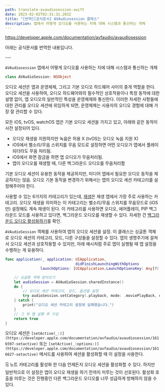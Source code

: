 ```yaml
---
path: translate-avaudiosession-swift
date: 2023-02-02T02:31:31.265Z
title: "[번역][공식문서] AVAudiosession 클래스"
description: 앱에서 어떻게 오디오를 사용하는 지에 대해 시스템과 통신하는 개체
---
```

https://developer.apple.com/documentation/avfaudio/avaudiosession

아래는 공식문서를 번역한 내용입니다. 

-﻿--

`AVAudiosession` 앱에서 어떻게 오디오를 사용하는 지에 대해 시스템과 통신하는 개체

```swift
class AVAudioSession: NSObject
```

오디오 세션은 앱과 운영체제, 그리고 기본 오디오 하드웨어 사이의 중개 역할을 한다. 오디오 세션을 사용하여, 오디오 하드웨어와의 필수적인 상호작용이나 특정 동작에 대한 설명 없이,  앱 오디오의 일반적인 특성을 운영체제와 통신한다. 이러한 자세한 사항들에 대한 관리를 오디오 세션에 위임하게 되면, 운영체제는 사용자의 오디오 경험에 대해 가장 잘 관리할 수 있다. 

모든 iOS, tvOS, watchOS 앱은 기본 오디오 세션을 가지고 있고, 아래와 같은 동작이 사전 설정되어 있다. 

- 오디오 재생을 지원하지만 녹음은 허용 X (tvOS는 오디오 녹음 지원 X)
- iOS에서  벨소리/무음 스위치를 무음 모드로 설정하면 어떤 오디오가 앱에서 플레이 되더라도 무음 처리됨.
- iOS에서 화면 잠금을 하면 앱 오디오가 무음처리됨.
- 앱이 오디오를 재생할 때, 다른 백그라운드 오디오를 무음처리함

기본 오디오 세션이 유용한 동작을 제공하지만, 미디어 앱에서 필요한 오디오 동작을 제공하지는 않음. 오디오 기본 동작을 변경하기 위해서는 앱의 오디오 세션 카테고리를 설정해주어야 한다. 

사용할 수 있는 6가지의 카테고리가 있는데, [재생](https://developer.apple.com/documentation/avfaudio/avaudiosession/category/1616509-playback)은 재생 앱에서 가장 주로 사용하는 카테고리. 오디오 재생을 의미하는 이 카테고리는 벨소리/무음 스위치를 무음모드로 (iOS만) 설정해도 계속 재생이 된다. 이 카테고리를 사용하면 오디오, 에어플레이, PIP 백그라운드 모드를 사용하고 있다면, 백그라운드 오디오를 재생할 수 있다. 자세한 건 [백그라운드 오디오 활성화하기](https://developer.apple.com/documentation/avfoundation/media_playback/creating_a_basic_video_player_ios_and_tvos/enabling_background_audio)를 확인.

`AVAudioSession` 객체를 사용하여 앱의 오디오 세션을 설정. 이 클래스는 싱글톤 객체로 오디오 세션의 카테고리, 모드, 다른 구성들을 설정할 수 있다. 앱의 생명주기에 걸쳐서 오디오 세션과 상호작용할 수 있지만, 아래 예시처럼 주로 앱이 실행될 때 앱 설정을 수행하는 게 유용하다. 

```swift
func application(_ application: UIApplication, 
								didFinishLaunchingWithOptions 
                launchOptions: [UIApplication.LaunchOptionsKey: Any]?) -> Bool {

	// 싱글톤 객체 받아오기
	let audioSession = AVAudioSession.sharedInstance()
	do {
		// 오디오 세션 카테고리, 모드, 옵션을 설정
		try audioSession.setCategory(.playback, mode: .moviePlayBack, options: [])
	} catch {
		print("오디오 세션 카테고리 설정에 실패했습니다.")
	}
	// 그 외 앱 실행 후 구성 
	return true
}
```

오디오 세션은 `[setActive(_:)](https://developer.apple.com/documentation/avfaudio/avaudiosession/1616597-setactive)` 또는 `[setActive(_:options:)](https://developer.apple.com/documentation/avfaudio/avaudiosession/1616627-setactive)` 메서드를 사용하여 세션을 활성화할 때 이 설정을 사용한다. 

<aside>

🗒️ 노트 
카테고리를 활성화 한 다음 언제든지 오디오 세션을 활성화할 수 있다. 하지만 일반적으로 이 설정은 앱이 오디오 재생을 하기 전까지 미루는 것이 선호된다. 활성화 호출을 미루는 것은 진행중인 다른 백그라운드 오디오를 너무 성급하게 방해하지 않을 수 있다.

</aside>